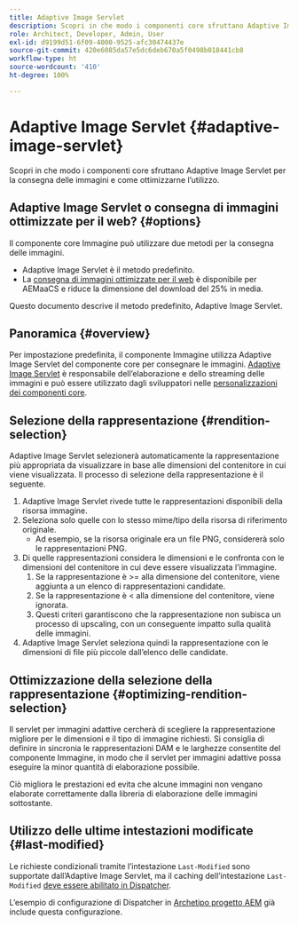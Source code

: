 ```yaml
---
title: Adaptive Image Servlet
description: Scopri in che modo i componenti core sfruttano Adaptive Image Servlet per la consegna delle immagini e come ottimizzarne l’utilizzo.
role: Architect, Developer, Admin, User
exl-id: d9199d51-6f09-4000-9525-afc30474437e
source-git-commit: 420e6085da57e5dc6deb670a5f0498b018441cb8
workflow-type: ht
source-wordcount: '410'
ht-degree: 100%

---
```


# Adaptive Image Servlet {#adaptive-image-servlet}

Scopri in che modo i componenti core sfruttano Adaptive Image Servlet per la consegna delle immagini e come ottimizzarne l’utilizzo.

## Adaptive Image Servlet o consegna di immagini ottimizzate per il web? {#options}

Il componente core Immagine può utilizzare due metodi per la consegna delle immagini.

* Adaptive Image Servlet è il metodo predefinito.
* La [consegna di immagini ottimizzate per il web](/help/developing/web-optimized-image-delivery.md) è disponibile per AEMaaCS e riduce la dimensione del download del 25% in media.

Questo documento descrive il metodo predefinito, Adaptive Image Servlet.

## Panoramica {#overview}

Per impostazione predefinita, il componente Immagine utilizza Adaptive Image Servlet del componente core per consegnare le immagini. [Adaptive Image Servlet](https://github.com/adobe/aem-core-wcm-components/wiki/The-Adaptive-Image-Servlet) è responsabile dell’elaborazione e dello streaming delle immagini e può essere utilizzato dagli sviluppatori nelle [personalizzazioni dei componenti core](/help/developing/customizing.md).

## Selezione della rappresentazione {#rendition-selection}

Adaptive Image Servlet selezionerà automaticamente la rappresentazione più appropriata da visualizzare in base alle dimensioni del contenitore in cui viene visualizzata. Il processo di selezione della rappresentazione è il seguente.

1. Adaptive Image Servlet rivede tutte le rappresentazioni disponibili della risorsa immagine.
1. Seleziona solo quelle con lo stesso mime/tipo della risorsa di riferimento originale.
   * Ad esempio, se la risorsa originale era un file PNG, considererà solo le rappresentazioni PNG.
1. Di quelle rappresentazioni considera le dimensioni e le confronta con le dimensioni del contenitore in cui deve essere visualizzata l’immagine.
   1. Se la rappresentazione è >= alla dimensione del contenitore, viene aggiunta a un elenco di rappresentazioni candidate.
   1. Se la rappresentazione è &lt; alla dimensione del contenitore, viene ignorata.
   1. Questi criteri garantiscono che la rappresentazione non subisca un processo di upscaling, con un conseguente impatto sulla qualità delle immagini.
1. Adaptive Image Servlet seleziona quindi la rappresentazione con le dimensioni di file più piccole dall’elenco delle candidate.

## Ottimizzazione della selezione della rappresentazione {#optimizing-rendition-selection}

Il servlet per immagini adattive cercherà di scegliere la rappresentazione migliore per le dimensioni e il tipo di immagine richiesti. Si consiglia di definire in sincronia le rappresentazioni DAM e le larghezze consentite del componente Immagine, in modo che il servlet per immagini adattive possa eseguire la minor quantità di elaborazione possibile.

Ciò migliora le prestazioni ed evita che alcune immagini non vengano elaborate correttamente dalla libreria di elaborazione delle immagini sottostante.

## Utilizzo delle ultime intestazioni modificate {#last-modified}

Le richieste condizionali tramite l’intestazione `Last-Modified` sono supportate dall’Adaptive Image Servlet, ma il caching dell’intestazione `Last-Modified` [deve essere abilitato in Dispatcher](https://experienceleague.adobe.com/docs/experience-manager-dispatcher/using/configuring/dispatcher-configuration.html?lang=it#caching-http-response-headers).

L’esempio di configurazione di Dispatcher in [Archetipo progetto AEM](/help/developing/archetype/overview.md) già include questa configurazione.

